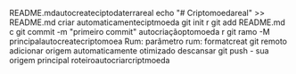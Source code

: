 README.mdautocreateciptodaterrareal
echo "# Criptomoedareal" >> README.md
criar automaticamenteciptmoeda
git init
r
git add README.md
c
git commit -m "primeiro commit" autocriaçãoptomoeda
r
git ramo -M principalautocreatecriptomoea
Rum: parâmetro
rum: formatcreat 
git remoto adicionar origem
automaticamente otimizado
descansar
git push - sua origem principal
roteiroautocriarcriptmoeda
